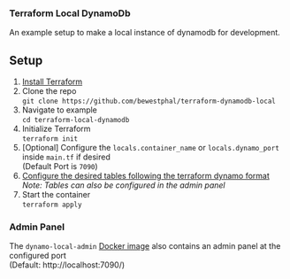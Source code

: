 ### Terraform Local DynamoDb

An example setup to make a local instance of dynamodb for development. 

## Setup
1. [Install Terraform](https://learn.hashicorp.com/tutorials/terraform/install-cli)
2. Clone the repo <br>
`git clone https://github.com/bewestphal/terraform-dynamodb-local`
3. Navigate to example <br>
`cd terraform-local-dynamodb`
4. Initialize Terraform <br>
`terraform init`
5. [Optional] Configure the `locals.container_name` or `locals.dynamo_port` inside `main.tf` if desired <br>
(Default Port is `7090`)
6. [Configure the desired tables following the terraform dynamo format](https://registry.terraform.io/providers/hashicorp/aws/latest/docs/resources/dynamodb_table) <br>
_Note: Tables can also be configured in the admin panel_   
7. Start the container <br>
`terraform apply`

### Admin Panel
The `dynamo-local-admin` [Docker image](https://github.com/instructure/dynamo-local-admin-docker) also contains an admin 
panel at the configured port <br>
(Default: http://localhost:7090/)
